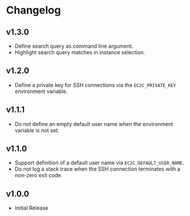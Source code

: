 # Changelog

## v1.3.0
 - Define search query as command line argument.
 - Highlight search query matches in instance selection.

## v1.2.0
 - Define a private key for SSH connections via the `EC2C_PRIVATE_KEY` environment variable.

## v1.1.1
 - Do not define an empty default user name when the environment variable is not set.

## v1.1.0
 - Support definition of a default user name via `EC2C_DEFAULT_USER_NAME`.
 - Do not log a stack trace when the SSH connection terminates with a non-zero exit code.

## v1.0.0
 - Initial Release
